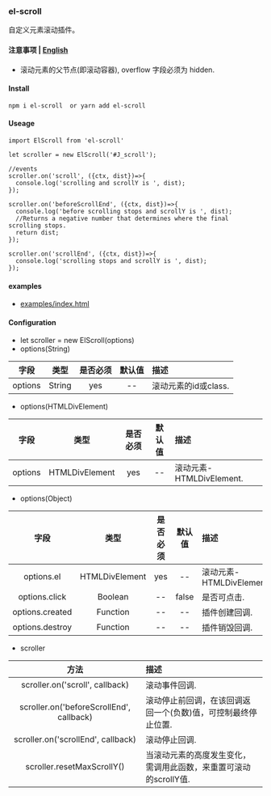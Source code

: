 ### el-scroll
自定义元素滚动插件。

#### 注意事项 | [English](https://github.com/466102061/el-scroll#readme)
+ 滚动元素的父节点(即滚动容器), overflow 字段必须为 hidden.

#### Install
```
npm i el-scroll  or yarn add el-scroll
```

#### Useage
```
import ElScroll from 'el-scroll'

let scroller = new ElScroll('#J_scroll');

//events
scroller.on('scroll', ({ctx, dist})=>{
  console.log('scrolling and scrollY is ', dist);
});

scroller.on('beforeScrollEnd', ({ctx, dist})=>{
  console.log('before scrolling stops and scrollY is ', dist);
  //Returns a negative number that determines where the final scrolling stops.
  return dist;
});

scroller.on('scrollEnd', ({ctx, dist})=>{
  console.log('scrolling stops and scrollY is ', dist);
});
```
#### examples
+ [examples/index.html](https://github.com/466102061/el-scroll/tree/main/examples)
#### Configuration

+ let scroller = new ElScroll(options)
+ options(String)

| 字段 | 类型 | 是否必须 | 默认值 | 描述 |
| :----: | :----: | :----: | :----: | :---- |
| options | String | yes | -- | 滚动元素的id或class. |

+ options(HTMLDivElement)

| 字段 | 类型 | 是否必须 | 默认值 | 描述 |
| :----: | :----: | :----: | :----: | :---- |
| options | HTMLDivElement | yes | -- | 滚动元素-HTMLDivElement. |

+ options(Object)

| 字段 | 类型 | 是否必须 | 默认值 | 描述 |
| :----: | :----: | :----: | :----: | :---- |
| options.el | HTMLDivElement | yes | -- | 滚动元素-HTMLDivElement. |
| options.click | Boolean | -- | false | 是否可点击. |
| options.created | Function | -- | -- | 插件创建回调. |
| options.destroy | Function | -- | -- | 插件销毁回调. |

+ scroller

| 方法 | 描述 |
| :----:| :---- |
| scroller.on('scroll', callback) | 滚动事件回调. |
| scroller.on('beforeScrollEnd', callback) | 滚动停止前回调，在该回调返回一个(负数)值，可控制最终停止位置. |
| scroller.on('scrollEnd', callback) | 滚动停止回调. |
| scroller.resetMaxScrollY() | 当滚动元素的高度发生变化，需调用此函数，来重置可滚动的scrollY值. |

